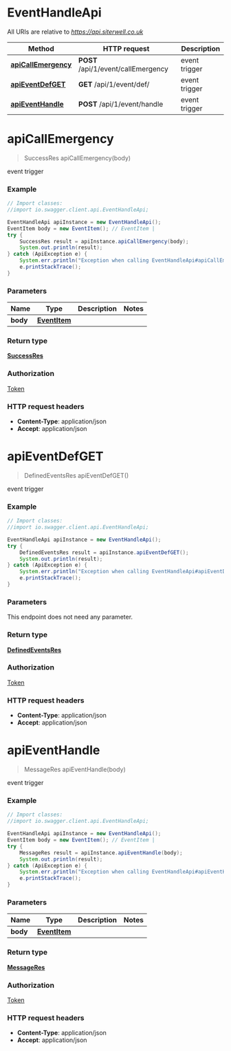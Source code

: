 # EventHandleApi

All URIs are relative to *https://api.siterwell.co.uk*

Method | HTTP request | Description
------------- | ------------- | -------------
[**apiCallEmergency**](EventHandleApi.md#apiCallEmergency) | **POST** /api/1/event/callEmergency | event trigger 
[**apiEventDefGET**](EventHandleApi.md#apiEventDefGET) | **GET** /api/1/event/def/ | event trigger 
[**apiEventHandle**](EventHandleApi.md#apiEventHandle) | **POST** /api/1/event/handle | event trigger 


<a name="apiCallEmergency"></a>
# **apiCallEmergency**
> SuccessRes apiCallEmergency(body)

event trigger 

### Example
```java
// Import classes:
//import io.swagger.client.api.EventHandleApi;

EventHandleApi apiInstance = new EventHandleApi();
EventItem body = new EventItem(); // EventItem | 
try {
    SuccessRes result = apiInstance.apiCallEmergency(body);
    System.out.println(result);
} catch (ApiException e) {
    System.err.println("Exception when calling EventHandleApi#apiCallEmergency");
    e.printStackTrace();
}
```

### Parameters

Name | Type | Description  | Notes
------------- | ------------- | ------------- | -------------
 **body** | [**EventItem**](EventItem.md)|  |

### Return type

[**SuccessRes**](SuccessRes.md)

### Authorization

[Token](../README.md#Token)

### HTTP request headers

 - **Content-Type**: application/json
 - **Accept**: application/json

<a name="apiEventDefGET"></a>
# **apiEventDefGET**
> DefinedEventsRes apiEventDefGET()

event trigger 

### Example
```java
// Import classes:
//import io.swagger.client.api.EventHandleApi;

EventHandleApi apiInstance = new EventHandleApi();
try {
    DefinedEventsRes result = apiInstance.apiEventDefGET();
    System.out.println(result);
} catch (ApiException e) {
    System.err.println("Exception when calling EventHandleApi#apiEventDefGET");
    e.printStackTrace();
}
```

### Parameters
This endpoint does not need any parameter.

### Return type

[**DefinedEventsRes**](DefinedEventsRes.md)

### Authorization

[Token](../README.md#Token)

### HTTP request headers

 - **Content-Type**: application/json
 - **Accept**: application/json

<a name="apiEventHandle"></a>
# **apiEventHandle**
> MessageRes apiEventHandle(body)

event trigger 

### Example
```java
// Import classes:
//import io.swagger.client.api.EventHandleApi;

EventHandleApi apiInstance = new EventHandleApi();
EventItem body = new EventItem(); // EventItem | 
try {
    MessageRes result = apiInstance.apiEventHandle(body);
    System.out.println(result);
} catch (ApiException e) {
    System.err.println("Exception when calling EventHandleApi#apiEventHandle");
    e.printStackTrace();
}
```

### Parameters

Name | Type | Description  | Notes
------------- | ------------- | ------------- | -------------
 **body** | [**EventItem**](EventItem.md)|  |

### Return type

[**MessageRes**](MessageRes.md)

### Authorization

[Token](../README.md#Token)

### HTTP request headers

 - **Content-Type**: application/json
 - **Accept**: application/json

